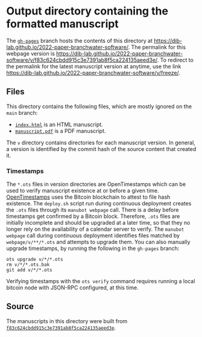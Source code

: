# Output directory containing the formatted manuscript

The [`gh-pages`](https://github.com/dib-lab/2022-paper-branchwater-software/tree/gh-pages) branch hosts the contents of this directory at <https://dib-lab.github.io/2022-paper-branchwater-software/>.
The permalink for this webpage version is <https://dib-lab.github.io/2022-paper-branchwater-software/v/f83c624cbdd915c3e7391ab8f5ca224135aeed3e/>.
To redirect to the permalink for the latest manuscript version at anytime, use the link <https://dib-lab.github.io/2022-paper-branchwater-software/v/freeze/>.

## Files

This directory contains the following files, which are mostly ignored on the `main` branch:

+ [`index.html`](index.html) is an HTML manuscript.
+ [`manuscript.pdf`](manuscript.pdf) is a PDF manuscript.

The `v` directory contains directories for each manuscript version.
In general, a version is identified by the commit hash of the source content that created it.

### Timestamps

The `*.ots` files in version directories are OpenTimestamps which can be used to verify manuscript existence at or before a given time.
[OpenTimestamps](https://opentimestamps.org/) uses the Bitcoin blockchain to attest to file hash existence.
The `deploy.sh` script run during continuous deployment creates the `.ots` files through its `manubot webpage` call.
There is a delay before timestamps get confirmed by a Bitcoin block.
Therefore, `.ots` files are initially incomplete and should be upgraded at a later time, so that they no longer rely on the availability of a calendar server to verify.
The `manubot webpage` call during continuous deployment identifies files matched by `webpage/v/**/*.ots` and attempts to upgrade them.
You can also manually upgrade timestamps, by running the following in the `gh-pages` branch:

```shell
ots upgrade v/*/*.ots
rm v/*/*.ots.bak
git add v/*/*.ots
```

Verifying timestamps with the `ots verify` command requires running a local bitcoin node with JSON-RPC configured, at this time.

## Source

The manuscripts in this directory were built from
[`f83c624cbdd915c3e7391ab8f5ca224135aeed3e`](https://github.com/dib-lab/2022-paper-branchwater-software/commit/f83c624cbdd915c3e7391ab8f5ca224135aeed3e).
